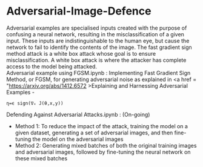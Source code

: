 # Adversarial-Image-Defence
Adversarial examples are specialised inputs created with the purpose of confusing a neural network, resulting in the misclassification of a given input. These inputs are indistinguishable to the human eye, but cause the network to fail to identify the contents of the image. The fast gradient sign method attack is a white box attack whose goal is to ensure misclassification. A white box attack is where the attacker has complete access to the model being attacked. <br>
Adversarial example using FGSM.ipynb : Implementing Fast Gradient Sign Method, or FGSM, for generating adversarial noise as explained in <a href = "https://arxiv.org/abs/1412.6572 >Explaining and Harnessing Adversarial Examples</a> -
```
η=ϵ sign(∇ₓ J(θ,x,y)) 
```
Defending Against Adversarial Attacks.ipynb : (On-going)
<ul> <li> Method 1: To reduce the impact of the attack, training the model on a given dataset, generating a set of adversarial images, and then fine-tuning the model on the adversarial images </li>
  <li>Method 2: Generating mixed batches of both the original training images and adversarial images, followed by fine-tuning the neural network on these mixed batches
</li> </ul>


